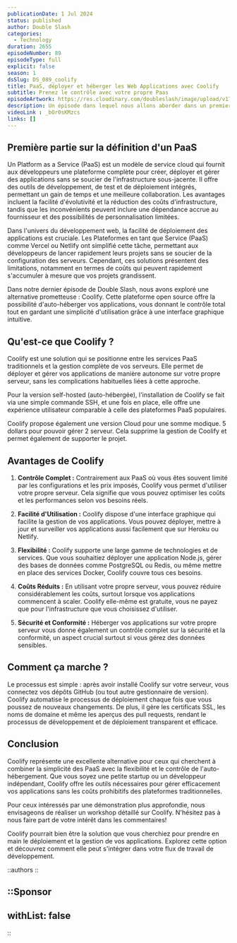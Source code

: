 ```yaml
---
publicationDate: 1 Jul 2024
status: published
author: Double Slash
categories:
  - Technology
duration: 2655
episodeNumber: 89
episodeType: full
explicit: false
season: 1
dsSlug: DS_089_coolify
title: PaaS, déployer et héberger les Web Applications avec Coolify
subtitle: Prenez le contrôle avec votre propre Paas
episodeArtwork: https://res.cloudinary.com/doubleslash/image/upload/v1719681217/episode/ART_89_ypup7l.png
description: Un épisode dans lequel nous allons aborder dans un premier temps la définition d'un PaaS, ses avantages et ses inconvénients. Ensuite, nous orienterons rapidement la discussion vers une solution auto-hébergeable permettant de déployer et de contrôler ses applications Web. Coolify est une solution open-source pour la gestion des applications et leur déploiement. La solution propose également une version cloud pour éviter la partie installation. Découvrons ensemble Coolify.
videoLink : _bOr0sKMzcs
links: []
---
```

## Première partie sur la définition d'un PaaS

Un Platform as a Service (PaaS) est un modèle de service cloud qui fournit aux développeurs une plateforme complète pour créer, déployer et gérer des applications sans se soucier de l'infrastructure sous-jacente. Il offre des outils de développement, de test et de déploiement intégrés, permettant un gain de temps et une meilleure collaboration. Les avantages incluent la facilité d'évolutivité et la réduction des coûts d'infrastructure, tandis que les inconvénients peuvent inclure une dépendance accrue au fournisseur et des possibilités de personnalisation limitées.

Dans l'univers du développement web, la facilité de déploiement des applications est cruciale. Les Plateformes en tant que Service (PaaS) comme Vercel ou Netlify ont simplifié cette tâche, permettant aux développeurs de lancer rapidement leurs projets sans se soucier de la configuration des serveurs. Cependant, ces solutions présentent des limitations, notamment en termes de coûts qui peuvent rapidement s'accumuler à mesure que vos projets grandissent.

Dans notre dernier épisode de Double Slash, nous avons exploré une alternative prometteuse : Coolify. Cette plateforme open source offre la possibilité d'auto-héberger vos applications, vous donnant le contrôle total tout en gardant une simplicité d'utilisation grâce à une interface graphique intuitive.

## Qu'est-ce que Coolify ?

Coolify est une solution qui se positionne entre les services PaaS traditionnels et la gestion complète de vos serveurs. Elle permet de déployer et gérer vos applications de manière autonome sur votre propre serveur, sans les complications habituelles liées à cette approche. 

Pour la version self-hosted (auto-hébergée), l'installation de Coolify se fait via une simple commande SSH, et une fois en place, elle offre une expérience utilisateur comparable à celle des plateformes PaaS populaires.

Coolify propose également une version Cloud pour une somme modique. 5 dollars pour pouvoir gérer 2 serveur. Cela supprime la gestion de Coolify et permet également de supporter le projet.


## Avantages de Coolify

1. **Contrôle Complet :** Contrairement aux PaaS où vous êtes souvent limité par les configurations et les prix imposés, Coolify vous permet d'utiliser votre propre serveur. Cela signifie que vous pouvez optimiser les coûts et les performances selon vos besoins réels.

2. **Facilité d'Utilisation :** Coolify dispose d'une interface graphique qui facilite la gestion de vos applications. Vous pouvez déployer, mettre à jour et surveiller vos applications aussi facilement que sur Heroku ou Netlify.

3. **Flexibilité :** Coolify supporte une large gamme de technologies et de services. Que vous souhaitiez déployer une application Node.js, gérer des bases de données comme PostgreSQL ou Redis, ou même mettre en place des services Docker, Coolify couvre tous ces besoins.

4. **Coûts Réduits :** En utilisant votre propre serveur, vous pouvez réduire considérablement les coûts, surtout lorsque vos applications commencent à scaler. Coolify elle-même est gratuite, vous ne payez que pour l'infrastructure que vous choisissez d'utiliser.

5. **Sécurité et Conformité :** Héberger vos applications sur votre propre serveur vous donne également un contrôle complet sur la sécurité et la conformité, un aspect crucial surtout si vous gérez des données sensibles.

## Comment ça marche ?

Le processus est simple : après avoir installé Coolify sur votre serveur, vous connectez vos dépôts GitHub (ou tout autre gestionnaire de version). Coolify automatise le processus de déploiement chaque fois que vous poussez de nouveaux changements. De plus, il gère les certificats SSL, les noms de domaine et même les aperçus des pull requests, rendant le processus de développement et de déploiement transparent et efficace.

## Conclusion

Coolify représente une excellente alternative pour ceux qui cherchent à combiner la simplicité des PaaS avec la flexibilité et le contrôle de l'auto-hébergement. Que vous soyez une petite startup ou un développeur indépendant, Coolify offre les outils nécessaires pour gérer efficacement vos applications sans les coûts prohibitifs des plateformes traditionnelles.

Pour ceux intéressés par une démonstration plus approfondie, nous envisageons de réaliser un workshop détaillé sur Coolify. N'hésitez pas à nous faire part de votre intérêt dans les commentaires!

Coolify pourrait bien être la solution que vous cherchiez pour prendre en main le déploiement et la gestion de vos applications. Explorez cette option et découvrez comment elle peut s'intégrer dans votre flux de travail de développement.

::authors
::

::Sponsor
---
withList: false
---
::

